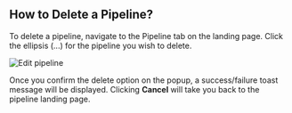 
## How to Delete a Pipeline?

To delete a pipeline, navigate to the Pipeline tab on the landing page. Click the ellipsis (...) for the pipeline you wish to delete. 


![Edit pipeline](./images/v2/1-deleteOption.png)


Once you confirm the delete option on the popup, a success/failure toast message will be displayed. Clicking  **Cancel** will take you back to the pipeline landing page.

